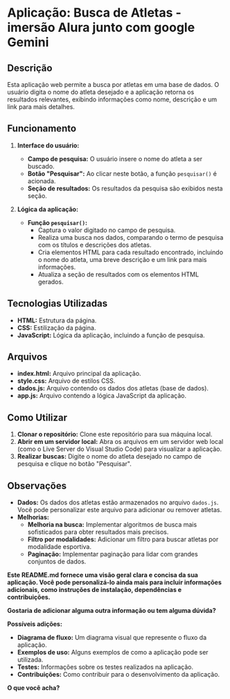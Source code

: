 # Aplicação: Busca de Atletas - imersão Alura junto com google Gemini

## Descrição
Esta aplicação web permite a busca por atletas em uma base de dados. O usuário digita o nome do atleta desejado e a aplicação retorna os resultados relevantes, exibindo informações como nome, descrição e um link para mais detalhes.

## Funcionamento
1. **Interface do usuário:**
   * **Campo de pesquisa:** O usuário insere o nome do atleta a ser buscado.
   * **Botão "Pesquisar":** Ao clicar neste botão, a função `pesquisar()` é acionada.
   * **Seção de resultados:** Os resultados da pesquisa são exibidos nesta seção.

2. **Lógica da aplicação:**
   * **Função `pesquisar()`:**
     * Captura o valor digitado no campo de pesquisa.
     * Realiza uma busca nos dados, comparando o termo de pesquisa com os títulos e descrições dos atletas.
     * Cria elementos HTML para cada resultado encontrado, incluindo o nome do atleta, uma breve descrição e um link para mais informações.
     * Atualiza a seção de resultados com os elementos HTML gerados.

## Tecnologias Utilizadas
* **HTML:** Estrutura da página.
* **CSS:** Estilização da página.
* **JavaScript:** Lógica da aplicação, incluindo a função de pesquisa.

## Arquivos
* **index.html:** Arquivo principal da aplicação.
* **style.css:** Arquivo de estilos CSS.
* **dados.js:** Arquivo contendo os dados dos atletas (base de dados).
* **app.js:** Arquivo contendo a lógica JavaScript da aplicação.

## Como Utilizar
1. **Clonar o repositório:** Clone este repositório para sua máquina local.
2. **Abrir em um servidor local:** Abra os arquivos em um servidor web local (como o Live Server do Visual Studio Code) para visualizar a aplicação.
3. **Realizar buscas:** Digite o nome do atleta desejado no campo de pesquisa e clique no botão "Pesquisar".

## Observações
* **Dados:** Os dados dos atletas estão armazenados no arquivo `dados.js`. Você pode personalizar este arquivo para adicionar ou remover atletas.
* **Melhorias:**
   * **Melhoria na busca:** Implementar algoritmos de busca mais sofisticados para obter resultados mais precisos.
   * **Filtro por modalidades:** Adicionar um filtro para buscar atletas por modalidade esportiva.
   * **Paginação:** Implementar paginação para lidar com grandes conjuntos de dados.

**Este README.md fornece uma visão geral clara e concisa da sua aplicação. Você pode personalizá-lo ainda mais para incluir informações adicionais, como instruções de instalação, dependências e contribuições.**

**Gostaria de adicionar alguma outra informação ou tem alguma dúvida?**

**Possíveis adições:**
* **Diagrama de fluxo:** Um diagrama visual que represente o fluxo da aplicação.
* **Exemplos de uso:** Alguns exemplos de como a aplicação pode ser utilizada.
* **Testes:** Informações sobre os testes realizados na aplicação.
* **Contribuições:** Como contribuir para o desenvolvimento da aplicação.

**O que você acha?**
